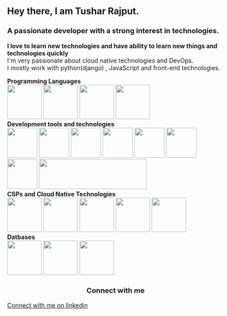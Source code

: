 ## Hey there, I am Tushar Rajput.<br>
### A passionate developer with a strong interest in technologies. <br>
<b>I love to learn new technologies and have ability to learn new things and technologies quickly</b><br>
I'm very passionate about cloud native technologies and DevOps.<br>
I mostly work with python(django) , JavaScript and front-end technologies.
<p>
<b>Programming Languages</b><br>
<img src="https://github.com/tush-tr/tush-tr/blob/master/res/c.png" height="80" >
<img src="https://github.com/tush-tr/tush-tr/blob/master/res/cpp.png" height="80" >
<img src="https://github.com/tush-tr/tush-tr/blob/master/res/Python.gif" height="80" >
<img src="https://github.com/tush-tr/tush-tr/blob/master/res/js.gif" height="80" >

<br>
<b>Development tools and technologies</b><br>
<img src="https://github.com/tush-tr/tush-tr/blob/master/res/html.gif" height="70" >
<img src="https://github.com/tush-tr/tush-tr/blob/master/res/css.gif" height="70" >
<img src="https://github.com/tush-tr/tush-tr/blob/master/res/js.gif" height="70" >
<img src="https://github.com/tush-tr/tush-tr/blob/master/res/bootstrap.gif" height="70" >
<img src="https://github.com/tush-tr/tush-tr/blob/master/res/react.gif" height="70" >
<img src="https://github.com/tush-tr/tush-tr/blob/master/res/django.png" height="70" >
<img src="https://github.com/tush-tr/tush-tr/blob/master/res/node.gif" height="70" >
<img src="https://github.com/tush-tr/tush-tr/blob/master/res/merns.jpeg" height="70" width="250" >
<br>
<b>CSPs and Cloud Native Technologies</b><br>
<img src="https://github.com/tush-tr/tush-tr/blob/master/res/aws.gif" height="80" >
<img src="https://github.com/tush-tr/tush-tr/blob/master/res/do.gif" height="80" >
<img src="https://github.com/tush-tr/tush-tr/blob/master/res/docker.gif" height="80" >
<img src="https://github.com/tush-tr/tush-tr/blob/master/res/k8s.gif" height="80" >
<img src="https://github.com/tush-tr/tush-tr/blob/master/res/Gir.gif" height="80" >
<br>
<b>Datbases</b><br>
<img src="https://github.com/tush-tr/tush-tr/blob/master/res/mongo.gif" height="80" >
<img src="https://github.com/tush-tr/tush-tr/blob/master/res/postgresql.gif" height="80" >
<img src="https://github.com/tush-tr/tush-tr/blob/master/res/firebase.gif" height="80" >
</p>
<div>
<h3 style="text-align: center; font-weight: bold;">Connect with me</h3>
<p>

<a href="https://www.linkedin.com/in/tushar-r-849510116/" >Connect with me on linkedin</a>
</p>
</div>

